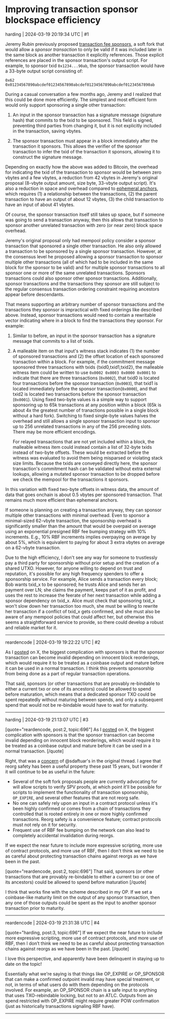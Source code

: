 # Improving transaction sponsor blockspace efficiency

harding | 2024-03-19 20:19:34 UTC | #1

Jeremy Rubin previously proposed [transaction fee sponsors][sponsors], a
soft fork that would allow a _sponsor transaction_ to only be valid if
it was included later in the same block as another transaction it explicitly
references.  Those explicit references are placed in the sponsor
transaction's output script.  For example, to sponsor txid
`0x1234...90ab`, the sponsor transaction would have a 33-byte output
script consisting of:

    0x62 0x01234567890abcdef01234567890abcdef01234567890abcdef01234567890ab

During a casual conversation a few months ago, Jeremy and I realized
that this could be done more efficiently.  The simplest and most
efficient form would only support sponsoring a single other transaction:

1. An input in the sponsor transaction has a signature message
   (signature hash) that commits to the txid to be sponsored.  This
   field is signed, preventing third parties from changing it, but it is
   not explicitly included in the transaction, saving vbytes.

2. The sponsor transaction must appear in a block immediately after the
   transaction it sponsors.  This allows the verifier of the sponsor
   transaction to infer the txid of the transaction it sponsors,
   allowing it to construct the signature message.

Depending on exactly how the above was added to Bitcoin, the overhead
for indicating the txid of the transaction to sponsor would be between
zero vbytes and a few vbytes, a reduction from 42 vbytes in Jeremy's original
proposal (8-vbyte output amount, size byte, 33-vbyte output
script).  It's also a reduction in space and overhead compared to
[ephemeral anchors][], which requires (1) a relationship between the
transactions, (2) the parent transaction to have an output of about 12
vbytes, (3) the child transaction to have an input of about 41 vbytes.

Of course, the sponsor transaction itself still takes up space, but if
someone was going to send a transaction anyway, then this allows that
transaction to sponsor another unrelated transaction with zero (or near
zero) block space overhead.

Jeremy's original proposal only had mempool policy consider a sponsor
transaction that sponsored a single other transaction.  He also only
allowed a transaction to be sponsored by a single sponsor transaction.
However, at the consensus level he proposed allowing a sponsor
transaction to sponsor multiple other transactions (all of which had to
be included in the same block for the sponsor to be valid) and for
multiple sponsor transactions to all sponsor one or more of the same
unrelated transactions.  Sponsors transactions could also sponsor other
sponsor transactions.  Additionally, sponsor transactions and the
transactions they sponsor are still subject to the regular consensus
transaction ordering constraint requiring ancestors appear before
descendants.

That means supporting an arbitrary number of sponsor transactions and
the transactions they sponsor is impractical with fixed orderings like
described above.  Instead, sponsor transactions would need to contain a
rewritable vector indicating where in a block to find the transactions
they sponsor.  For example:

1. Similar to before, an input in the sponsor transaction has a
   signature message that commits to a list of txids.

2. A malleable item on that input's witness stack indicates (1) the
   number of sponsored transactions and (2) the offset location of each
   sponsored transaction within a block.  For example, if the commitment
   message sponsored three transactions with txids
   {txid0,txid1,txid2}, the malleable witness item could be written to
   use `0x0002 0x0003 0x0000 0x0001` to indicate that there are three transactions (`0x0002`),
   that txid0 is located four transactions before the sponsor transaction (`0x0003`),
   that txid1 is located immediately before the sponsor transaction(`0x0000`), and
   that txid2 is located two transactions before the sponsor transaction (`0x0001`).
   Using fixed two-byte values is a simple way to support sponsoring up
   to 65k transactions at any position within a block (65k is about 4x
   the greatest number of tranactions possible in a single block without
   a hard fork).  Switching to fixed single-byte values halves the
   overhead and still allows a single sponsor transaction input to
   sponsor up to 256 unrelated transactions in any of the 256 preceding slots.  There may be more
   efficient encodings.

   For relayed transactions that are not yet included within a block,
   the malleable witness item could instead contain a list of 32-byte
   txids instead of two-byte offsets.  These would be extracted before
   the witness was evaluated to avoid them being misparsed or violating
   stack size limits.  Because the txids are conveyed directly here, the
   sponsor transaction's commitment hash can be validated without extra external lookups,
   allowing a mutated sponsor transaction to be dropped before we check
   the mempool for the transactions it sponsors.

In this variation with fixed two-byte offsets in witness data, the
amount of data that goes onchain is about 0.5 vbytes per sponsored
transaction.  That remains much more efficient than ephemeral anchors.

If someone is planning on creating a transaction anyway, they can
sponsor multiple other transactions with minimal overhead.  Even to
sponsor a minimal-sized 62-vbyte transaction, the sponsorship overhead
is significantly smaller than the amount that would be overpaid on
average using an exponential presigned RBF fee bumping strategy with 10%
increments.  E.g., 10% RBF increments implies overpaying on average by
about 5%, which is equivalent to paying for about 3 extra vbytes on
average on a 62-vbyte transaction.

Due to the high efficiency, I don't see any way for someone to
trustlessly pay a third party for sponsorship without prior setup and
the creation of a shared UTXO.  However, for anyone willing to depend on
trust and reputation, it's possible for any high frequency spenders to
offer a sponsorship service.  For example, Alice sends a transaction
every block; Bob wants txid_x to be sponsored; he trusts Alice and sends her an payment
over LN; she claims the payment, keeps part of it as profit, and uses
the rest to increase the feerate of her next transaction while adding a
sponsor dependency on txid_x.  Alice must check that sponsoring txid_x
won't slow down her transaction too much, she must be willing to
rewrite her transaction if a conflict of txid_x gets confirmed, and she
must also be aware of any mempool policies that could affect her, but
otherwise this seems a straightforward service to provide, so there
could develop a robust and reliable market for it.

[sponsors]: https://lists.linuxfoundation.org/pipermail/bitcoin-dev/2020-September/018168.html
[topic sponsors]: https://bitcoinops.org/en/topics/fee-sponsorship/
[ephemeral anchors]: https://bitcoinops.org/en/topics/ephemeral-anchors/

-------------------------

reardencode | 2024-03-19 19:22:22 UTC | #2

As I [posted](https://twitter.com/reardencode/status/1770094336434430157) on X, the biggest complication with sponsors is that the sponsor transaction can become invalid depending on innocent block reorderings, which would require it to be treated as a coinbase output and mature before it can be used in a normal transaction. I think this prevents sponsorship from being done as a part of regular transaction operations.

That said, sponsors (or other transactions that are provably re-bindable to either a current txo or one of its ancestors) could be allowed to spend before maturation, which means that a dedicated sponsor TXO could be spent repeatedly without maturing between spends, and only a subsequent spend that would not be re-bindable would have to wait for maturity.

-------------------------

harding | 2024-03-19 21:13:07 UTC | #3

[quote="reardencode, post:2, topic:696"]
As I [posted](https://twitter.com/reardencode/status/1770094336434430157) on X, the biggest complication with sponsors is that the sponsor transaction can become invalid depending on innocent block reorderings, which would require it to be treated as a coinbase output and mature before it can be used in a normal transaction.
[/quote]

Right, that was a [concern](https://lists.linuxfoundation.org/pipermail/bitcoin-dev/2020-September/018195.html) of @sdaftuar's in the original thread.  I agree that reorg safety has been a useful property these past 15 years, but I wonder if it will continue to be as useful in the future:

- Several of the soft fork proposals people are currently advocating for will allow scripts to verify SPV proofs, at which point it'll be possible for scripts to implement the functionality of transaction sponsorship, `OP_EXPIRE`, and several other features that are not reorg safe.
- No one can safely rely upon an input in a contract protocol unless it's been highly confirmed or comes from a chain of transactions they controlled that is rooted entirely in one or more highly confirmed transactions.  Reorg safety is a convenience feature; contract protocols must not rely on it for security.
- Frequent use of RBF fee bumping on the network can also lead to completely accidental invalidation during reorgs.

If we expect the near future to include more expressive scripting, more use of contract protocols, and more use of RBF, then I don't think we need to be as careful about protecting transaction chains against  reorgs as we have been in the past.

[quote="reardencode, post:2, topic:696"]
That said, sponsors (or other transactions that are provably re-bindable to either a current txo or one of its ancestors) could be allowed to spend before maturation
[/quote]

I think that works fine with the scheme described in my OP.  If we set a coinbase-like maturity limit on the output of any sponsor transaction, then any one of those outputs could be spent as the input to another sponsor transaction prior to maturity.

-------------------------

reardencode | 2024-03-19 21:31:38 UTC | #4

[quote="harding, post:3, topic:696"]
If we expect the near future to include more expressive scripting, more use of contract protocols, and more use of RBF, then I don’t think we need to be as careful about protecting transaction chains against reorgs as we have been in the past.
[/quote]

I love this perspective, and apparently have been delinquent in staying up to date on the topic!

Essentially what we're saying is that things like OP_EXPIRE or OP_SPONSOR that can make a confirmed outpoint invalid may have special treatment, or not, in terms of what users do with them depending on the protocols involved. For example, an OP_SPONSOR chain is a safe input to anything that uses TXO-rebindable locking, but not to an ATLC. Outputs from an spend restricted with OP_EXPIRE might require greater POW confirmation (just as historically transactions signaling RBF have).

-------------------------

